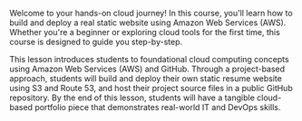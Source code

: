 Welcome to your hands-on cloud journey! In this course, you'll learn how to build and deploy a real static website using Amazon Web Services (AWS). Whether you're a beginner or exploring cloud tools for the first time, this course is designed to guide you step-by-step.

This lesson introduces students to foundational cloud computing concepts using Amazon Web Services (AWS) and GitHub. Through a project-based approach, students will build and deploy their own static resume website using S3 and Route 53, and host their project source files in a public GitHub repository. By the end of this lesson, students will have a tangible cloud-based portfolio piece that demonstrates real-world IT and DevOps skills.
